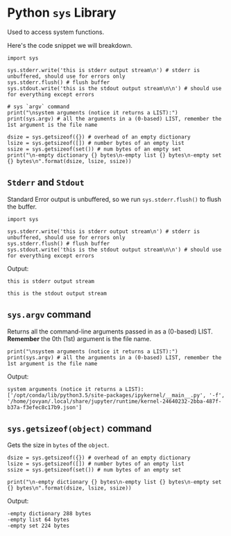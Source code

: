 # Python `sys` Library

Used to access system functions.

Here's the code snippet we will breakdown.
```
import sys

sys.stderr.write('this is stderr output stream\n') # stderr is unbuffered, should use for errors only
sys.stderr.flush() # flush buffer
sys.stdout.write('this is the stdout output stream\n\n') # should use for everything except errors

# sys `argv` command
print("\nsystem arguments (notice it returns a LIST):")
print(sys.argv) # all the arguments in a (0-based) LIST, remember the 1st argument is the file name

dsize = sys.getsizeof({}) # overhead of an empty dictionary
lsize = sys.getsizeof([]) # number bytes of an empty list
ssize = sys.getsizeof(set()) # num bytes of an empty set
print("\n-empty dictionary {} bytes\n-empty list {} bytes\n-empty set {} bytes\n".format(dsize, lsize, ssize))
```

## `Stderr` and `Stdout`
Standard Error output is unbuffered, so we run `sys.stderr.flush()` to flush the buffer.
```
import sys

sys.stderr.write('this is stderr output stream\n') # stderr is unbuffered, should use for errors only
sys.stderr.flush() # flush buffer
sys.stdout.write('this is the stdout output stream\n\n') # should use for everything except errors
```
Output:
```
this is stderr output stream

this is the stdout output stream
```

## `sys.argv` command
Returns all the command-line arguments passed in as a (0-based) LIST.  **Remember** the 0th (1st) argument is the file name.

```
print("\nsystem arguments (notice it returns a LIST):")
print(sys.argv) # all the arguments in a (0-based) LIST, remember the 1st argument is the file name
```
Output:
```
system arguments (notice it returns a LIST):
['/opt/conda/lib/python3.5/site-packages/ipykernel/__main__.py', '-f', '/home/jovyan/.local/share/jupyter/runtime/kernel-24640232-2bba-487f-b37a-f3efec8c17b9.json']
```
## `sys.getsizeof(object)` command
Gets the size in `bytes` of the `object`.

```
dsize = sys.getsizeof({}) # overhead of an empty dictionary
lsize = sys.getsizeof([]) # number bytes of an empty list
ssize = sys.getsizeof(set()) # num bytes of an empty set

print("\n-empty dictionary {} bytes\n-empty list {} bytes\n-empty set {} bytes\n".format(dsize, lsize, ssize))
```
Output:
```
-empty dictionary 288 bytes
-empty list 64 bytes
-empty set 224 bytes
```
